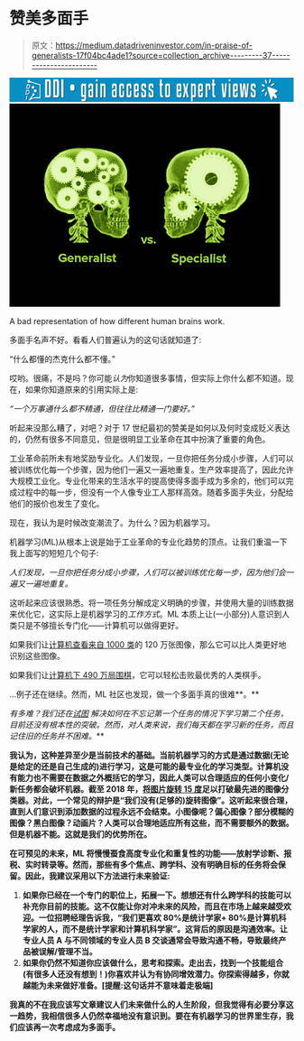 # 赞美多面手

> 原文：<https://medium.datadriveninvestor.com/in-praise-of-generalists-17f04bc4ade1?source=collection_archive---------37----------------------->

[![](img/1047e980fea04cc443e38eb595fd6cf3.png)](http://www.track.datadriveninvestor.com/1B9E)![](img/6fae420a628b539edd289e1f984eca09.png)

A bad representation of how different human brains work.

多面手名声不好。看看人们普遍认为的这句话就知道了:

“什么都懂的杰克什么都不懂。”

哎哟。很痛，不是吗？你可能*认为*你知道很多事情，但实际上你什么都不知道。现在，如果你知道原来的引用实际上是:

*“一个万事通什么都不精通，但往往比精通一门要好。”*

听起来没那么糟了，对吧？对于 17 世纪最初的赞美是如何以及何时变成贬义表达的，仍然有很多不同意见，但是很明显工业革命在其中扮演了重要的角色。

工业革命前所未有地奖励专业化。人们发现，一旦你把任务分成小步骤，人们可以被训练优化每一个步骤，因为他们一遍又一遍地重复。生产效率提高了，因此允许大规模工业化。专业化带来的生活水平的提高使得多面手成为多余的，他们可以完成过程中的每一步，但没有一个人像专业工人那样高效。随着多面手失业，分配给他们的报价也发生了变化。

现在，我认为是时候改变潮流了。为什么？因为机器学习。

机器学习(ML)从根本上说是始于工业革命的专业化趋势的顶点。让我们重温一下我上面写的短短几个句子:

*人们发现，一旦你把任务分成小步骤，人们可以被训练优化每一步，因为他们会一遍又一遍地重复。*

这听起来应该很熟悉。将一项任务分解成定义明确的步骤，并使用大量的训练数据来优化它，这实际上是机器学习的*工作方式*。ML 本质上让(一小部分)人意识到人类只是不够擅长专门化——计算机可以做得更好。

如果我们让[计算机查看来自 1000 类](https://arxiv.org/pdf/1502.01852.pdf)的 120 万张图像，那么它可以比人类更好地识别这些图像。

如果我们让[计算机下 490 万局围棋](https://deepmind.com/research/alphago/)，它可以轻松击败最优秀的人类棋手。

…例子还在继续。然而，ML 社区也发现，做一个多面手真的很难**。**

**有多难？我们还在*[试图](https://arxiv.org/pdf/1810.11910.pdf) 解决如何在不忘记第一个任务的情况下学习第二个任务，目前还没有根本性的突破。然而，对人类来说，我们每天都在学习新的任务，而且记住旧的任务并不困难。***

**我认为，这种差异至少是当前技术的基础。当前机器学习的方式是通过数据(无论是给定的还是自己生成的)进行学习，这是可能的最专业化的学习类型。计算机没有能力也不需要在数据之外概括它的学习，因此人类可以合理适应的任何小变化/新任务都会破坏机器。截至 2018 年，[将图片旋转 15 度](https://arxiv.org/pdf/1712.02779.pdf)足以打破最先进的图像分类器。对此，一个常见的辩护是“我们没有(足够的)旋转图像”。这听起来很合理，直到人们意识到添加数据的过程永远不会结束。小图像呢？偏心图像？部分模糊的图像？黑白图像？动画片？人类可以合理地适应所有这些，而不需要额外的数据。但是机器不能。这就是我们的优势所在。**

**在可预见的未来，ML 将慢慢蚕食高度专业化和重复性的功能——放射学诊断、报税、实时转录等。然而，那些有多个焦点、跨学科、没有明确目标的任务将会保留。因此，我建议采用以下方法进行未来验证:**

1.  **如果你已经在一个专门的职位上，拓展一下。想想还有什么跨学科的技能可以补充你目前的技能。这不仅能让你对冲未来的风险，而且在市场上越来越受欢迎。一位招聘经理告诉我，“我们更喜欢 80%是统计学家+ 80%是计算机科学家的人，而不是统计学家和计算机科学家”。这背后的原因是沟通效率。让专业人员 A 与不同领域的专业人员 B 交谈通常会导致沟通不畅，导致最终产品被误解/管理不当。**
2.  **如果你仍然不知道你应该做什么，思考和探索。走出去，找到一个技能组合(有很多人还没有想到！)你喜欢并认为有协同增效潜力。你探索得越多，你就越能为未来做好准备。[提醒:这句话并不意味着走极端]**

**我真的不在我应该写文章建议人们未来做什么的人生阶段，但我觉得有必要分享这一趋势，我相信很多人仍然幸福地没有意识到。要在有机器学习的世界里生存，我们应该再一次考虑成为多面手。**